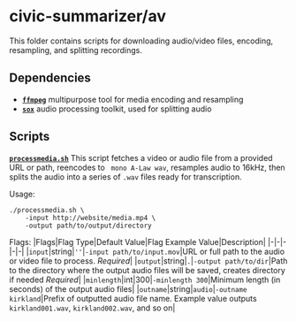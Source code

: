 # civic-summarizer/av

This folder contains scripts for downloading audio/video files, encoding, resampling, and splitting recordings.

## Dependencies
- [**`ffmpeg`**](https://ffmpeg.org/ffmpeg.html) multipurpose tool for media encoding and resampling
- [**`sox`**](http://sox.sourceforge.net/sox.html) audio processing toolkit, used for splitting audio

## Scripts

[**`processmedia.sh`**](processmedia.sh) This script fetches a video or audio file from a provided URL or path, reencodes to ` mono A-Law wav`, resamples audio to 16kHz, then splits the audio into a series of `.wav` files ready for transcription.

Usage:
```
./processmedia.sh \
    -input http://website/media.mp4 \
    -output path/to/output/directory
```

Flags:
|Flags|Flag Type|Default Value|Flag Example Value|Description|
|-|-|-|-|-|
|`input`|string|`''`|`-input path/to/input.mov`|URL or full path to the audio or video file to process. *Required*|
|`output`|string|`.`|`-output path/to/dir`|Path to the directory where the output audio files will be saved, creates directory if needed *Required*|
|`minlength`|int|300|`-minlength 300`|Minimum length (in seconds) of the output audio files|
|`outname`|string|`audio`|`-outname kirkland`|Prefix of outputted audio file name. Example value outputs `kirkland001.wav`, `kirkland002.wav`, and so on|





